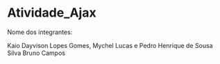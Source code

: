 # Atividade_Ajax
Nome dos integrantes:

Kaio Dayvison Lopes Gomes,
Mychel Lucas e 
Pedro Henrique de Sousa Silva
Bruno Campos
